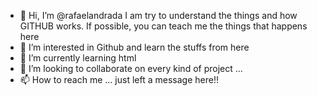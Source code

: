 - 👋 Hi, I’m @rafaelandrada I am try to understand the things and how GITHUB works. If possible, you can teach me the things that happens here
- 👀 I’m interested in Github and learn the stuffs from here
- 🌱 I’m currently learning html
- 💞️ I’m looking to collaborate on every kind of project ...
- 📫 How to reach me ... just left a message here!!

<!---
rafaelandrada/rafaelandrada is a ✨ special ✨ repository because its `README.md` (this file) appears on your GitHub profile.
You can click the Preview link to take a look at your changes.
--->

